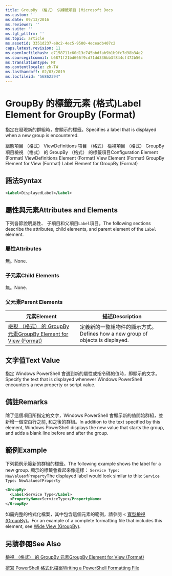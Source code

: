 ```yaml
---
title: GroupBy （格式） 供標籤項目 |Microsoft Docs
ms.custom: ''
ms.date: 09/13/2016
ms.reviewer: ''
ms.suite: ''
ms.tgt_pltfrm: ''
ms.topic: article
ms.assetid: 3351d237-e8c2-4ec5-9500-4eceadb407c2
caps.latest.revision: 11
ms.openlocfilehash: e7158711c60d13c745bbdfab9b1b9fc7d98b34e2
ms.sourcegitcommit: b6871f21bd666f9cd71dd336bb3f844cf472b56c
ms.translationtype: MT
ms.contentlocale: zh-TW
ms.lasthandoff: 02/03/2019
ms.locfileid: "56862394"
---
```

# <a name="label-element-for-groupby-format"></a><span data-ttu-id="b6445-102">GroupBy 的標籤元素 (格式)</span><span class="sxs-lookup"><span data-stu-id="b6445-102">Label Element for GroupBy (Format)</span></span>

<span data-ttu-id="b6445-103">指定在發現新的群組時，會顯示的標籤。</span><span class="sxs-lookup"><span data-stu-id="b6445-103">Specifies a label that is displayed when a new group is encountered.</span></span>

<span data-ttu-id="b6445-104">組態項目 （格式） ViewDefinitions 項目 （格式） 檢視項目 （格式） GroupBy 項目檢視 （格式） 的 GroupBy （格式） 的標籤項目</span><span class="sxs-lookup"><span data-stu-id="b6445-104">Configuration Element (Format) ViewDefinitions Element (Format) View Element (Format) GroupBy Element for View (Format) Label Element for GroupBy (Format)</span></span>

## <a name="syntax"></a><span data-ttu-id="b6445-105">語法</span><span class="sxs-lookup"><span data-stu-id="b6445-105">Syntax</span></span>

```xml
<Label>DisplayedLabel</Label>
```

## <a name="attributes-and-elements"></a><span data-ttu-id="b6445-106">屬性與元素</span><span class="sxs-lookup"><span data-stu-id="b6445-106">Attributes and Elements</span></span>

<span data-ttu-id="b6445-107">下列各節說明屬性、 子項目和父項目`Label`項目。</span><span class="sxs-lookup"><span data-stu-id="b6445-107">The following sections describe the attributes, child elements, and parent element of the `Label` element.</span></span>

### <a name="attributes"></a><span data-ttu-id="b6445-108">屬性</span><span class="sxs-lookup"><span data-stu-id="b6445-108">Attributes</span></span>

<span data-ttu-id="b6445-109">無。</span><span class="sxs-lookup"><span data-stu-id="b6445-109">None.</span></span>

### <a name="child-elements"></a><span data-ttu-id="b6445-110">子元素</span><span class="sxs-lookup"><span data-stu-id="b6445-110">Child Elements</span></span>

<span data-ttu-id="b6445-111">無。</span><span class="sxs-lookup"><span data-stu-id="b6445-111">None.</span></span>

### <a name="parent-elements"></a><span data-ttu-id="b6445-112">父元素</span><span class="sxs-lookup"><span data-stu-id="b6445-112">Parent Elements</span></span>

|<span data-ttu-id="b6445-113">元素</span><span class="sxs-lookup"><span data-stu-id="b6445-113">Element</span></span>|<span data-ttu-id="b6445-114">描述</span><span class="sxs-lookup"><span data-stu-id="b6445-114">Description</span></span>|
|-------------|-----------------|
|[<span data-ttu-id="b6445-115">檢視 （格式） 的 GroupBy 元素</span><span class="sxs-lookup"><span data-stu-id="b6445-115">GroupBy Element for View (Format)</span></span>](./groupby-element-for-view-format.md)|<span data-ttu-id="b6445-116">定義新的一整組物件的顯示方式。</span><span class="sxs-lookup"><span data-stu-id="b6445-116">Defines how a new group of objects is displayed.</span></span>|

## <a name="text-value"></a><span data-ttu-id="b6445-117">文字值</span><span class="sxs-lookup"><span data-stu-id="b6445-117">Text Value</span></span>

<span data-ttu-id="b6445-118">指定 Windows PowerShell 會遇到新的屬性或指令碼的值時，即顯示的文字。</span><span class="sxs-lookup"><span data-stu-id="b6445-118">Specify the text that is displayed whenever Windows PowerShell encounters a new property or script value.</span></span>

## <a name="remarks"></a><span data-ttu-id="b6445-119">備註</span><span class="sxs-lookup"><span data-stu-id="b6445-119">Remarks</span></span>

<span data-ttu-id="b6445-120">除了這個項目所指定的文字，Windows PowerShell 會顯示新的值開始群組，並新增一個空白行之前, 和之後的群組。</span><span class="sxs-lookup"><span data-stu-id="b6445-120">In addition to the text specified by this element, Windows PowerShell displays the new value that starts the group, and adds a blank line before and after the group.</span></span>

## <a name="example"></a><span data-ttu-id="b6445-121">範例</span><span class="sxs-lookup"><span data-stu-id="b6445-121">Example</span></span>

<span data-ttu-id="b6445-122">下列範例示範新的群組的標籤。</span><span class="sxs-lookup"><span data-stu-id="b6445-122">The following example shows the label for a new group.</span></span> <span data-ttu-id="b6445-123">顯示的標籤會看起來像這樣： `Service Type: NewValueofProperty`</span><span class="sxs-lookup"><span data-stu-id="b6445-123">The displayed label would look similar to this: `Service Type: NewValueofProperty`</span></span>

```xml
<GroupBy>
  <Label>Service Type</Label>
  <PropertyName>ServiceType</PropertyName>
</GroupBy>

```

<span data-ttu-id="b6445-124">如需完整的格式化檔案，其中包含這個元素的範例，請參閱 <<c0> [ 寬型檢視 (GroupBy)](./wide-view-groupby.md)。</span><span class="sxs-lookup"><span data-stu-id="b6445-124">For an example of a complete formatting file that includes this element, see [Wide View (GroupBy)](./wide-view-groupby.md).</span></span>

## <a name="see-also"></a><span data-ttu-id="b6445-125">另請參閱</span><span class="sxs-lookup"><span data-stu-id="b6445-125">See Also</span></span>

[<span data-ttu-id="b6445-126">檢視 （格式） 的 GroupBy 元素</span><span class="sxs-lookup"><span data-stu-id="b6445-126">GroupBy Element for View (Format)</span></span>](./groupby-element-for-view-format.md)

[<span data-ttu-id="b6445-127">撰寫 PowerShell 格式化檔案</span><span class="sxs-lookup"><span data-stu-id="b6445-127">Writing a PowerShell Formatting File</span></span>](./writing-a-powershell-formatting-file.md)
